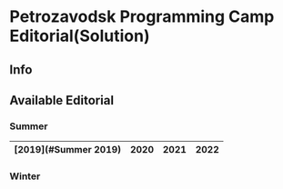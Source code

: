 # Petrozavodsk Programming Camp Editorial(Solution)

## Info

## Available Editorial
### Summer
| [2019](#Summer 2019) | 2020 | 2021 | 2022 |
|------|------|------|------|
### Winter
